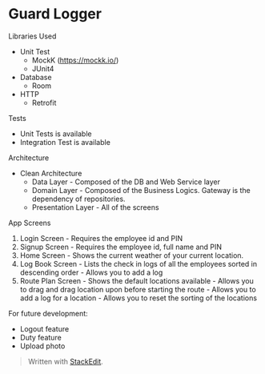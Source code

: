 # Guard Logger

Libraries Used

- Unit Test
    - MockK (https://mockk.io/)
	- JUnit4
- Database
	- Room
- HTTP
	- Retrofit

Tests
- Unit Tests is available
- Integration Test is available

Architecture
- Clean Architecture
	- Data Layer - Composed of the DB and Web Service layer
	- Domain Layer - Composed of the Business Logics. Gateway is the dependency of repositories.
	- Presentation Layer - All of the screens

App Screens

 1. Login Screen - Requires the employee id and PIN
 2. Signup Screen - Requires the employee id, full name and PIN
 3. Home Screen - Shows the current weather of your current location.
 4. Log Book Screen
		 - Lists the check in logs of all the employees sorted in descending order
		 - Allows you to add a log
 5. Route Plan Screen
		 - Shows the default locations available
		 - Allows you to drag and drag location upon before starting the route
		 - Allows you to add a log for a location
		 - Allows you to reset the sorting of the locations

For future development:
- Logout feature
- Duty feature
- Upload photo

> Written with [StackEdit](https://stackedit.io/).
